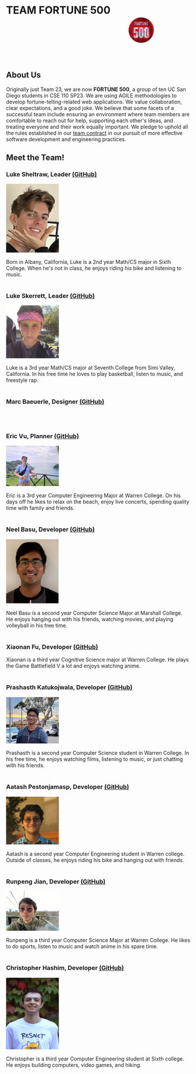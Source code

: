 # TEAM FORTUNE 500 &emsp; &emsp; &emsp;  &emsp; &emsp; &emsp; &emsp; &emsp; &emsp; &emsp; &emsp; &emsp; &emsp; &emsp; &emsp; &ensp; <img src="./branding/assets/teamlogo.png" width="75px" height="75px">

<br>

## About Us

Originally just Team 23, we are now **FORTUNE 500**, a group of ten UC San Diego students in CSE 110 SP23. We are using AGILE methodologies to develop fortune-telling-related web applications. We value collaboration, clear expectations, and a good joke. We believe that some facets of a successful team include ensuring an environment where team members are comfortable to reach out for help, supporting each other's ideas, and treating everyone and their work equally important. We pledge to uphold all the rules established in our [team contract](./misc/rules.md) in our pursuit of more effective software development and engineering practices.
<br>

## Meet the Team!

### **Luke Sheltraw**, Leader [(GitHub)](https://github.com/Luke-Sheltraw)
<img src="./members/lukesheltraw_profile.jpeg" width="144">

Born in Albany, California, Luke is a 2nd year Math/CS major in Sixth College. When he's not in class, he enjoys riding his bike and listening to music. 
<br> <br>

### **Luke Skerrett**, Leader [(GitHub)](https://github.com/LukeSkerrett)
<img src="./members/LukeSkerrett_profile.jpeg" width="144">

Luke is a 3rd year Math/CS major at Seventh College from Simi Valley, California. In his free time he loves to play basketball, listen to music, and freestyle rap.
<br> <br>

### **Marc Baeuerle**, Designer [(GitHub)](https://github.com/MarcBaeuerle)

<br> <br>

### **Eric Vu**, Planner [(GitHub)](https://github.com/air-wickvu)
<img src="./members/photo-ericvu.jpg" width="144">

Eric is a 3rd year Computer Engineering Major at Warren College. On his days off he likes to relax on the beach, enjoy live concerts, spending quality time with family and friends. 
<br> <br>

### **Neel Basu**, Developer [(GitHub)](https://github.com/neel-basu)
<img src="./members/neel_profile.PNG" width="144">

Neel Basu is a second year Computer Science Major at Marshall College. He enjoys hanging out with his friends, watching movies, and playing volleyball in his free time.
<br> <br>

### **Xiaonan Fu**, Developer [(GitHub)](https://github.com/XiaonanFu-ucsd)

Xiaonan is a third year Cognitive Science major at Warren College. He plays the Game Battlefield V a lot and enjoys watching anime. 
<br> <br>

### **Prashasth Katukojwala**, Developer [(GitHub)](https://github.com/prashasthk)
<img src="./members/prash_profile.jpeg" width="144">

Prashasth is a second year Computer Science student in Warren College. In his free time, he enjoys watching films, listening to music, or just chatting with his friends.
<br> <br>

### **Aatash Pestonjamasp**, Developer [(GitHub)](https://github.com/AAP127)
<img src="./members/aatash.jpg" width="144">

Aatash is a second year Computer Engineering student in Warren college. Outside of classes, he enjoys riding his bike and hanging out with friends.
<br> <br>

### **Runpeng Jian**, Developer [(GitHub)](https://github.com/RunpengJ)
<img src="./members/runpengjian.jpeg" width="144">

Runpeng is a third year Computer Science Major at Warren College. He likes to do sports, listen to music and watch anime in his spare time.
<br> <br>

### **Christopher Hashim**, Developer [(GitHub)](https://github.com/chashim39)
<img src="./members/chris.png" width="144" height="195">

Christopher is a third year Computer Engineering student at Sixth college. He enjoys building computers, video games, and hiking.
<br>